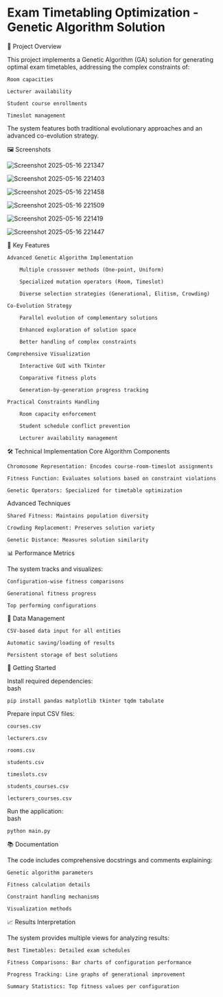# Exam Timetabling Optimization - Genetic Algorithm Solution
📝 Project Overview

This project implements a Genetic Algorithm (GA) solution for generating optimal exam timetables, addressing the complex constraints of:

    Room capacities

    Lecturer availability

    Student course enrollments

    Timeslot management

The system features both traditional evolutionary approaches and an advanced co-evolution strategy.<br>
    
🖼 Screenshots<br>

![Screenshot 2025-05-16 221347](https://github.com/user-attachments/assets/d900cb29-d5c1-4dd4-8335-f083537fb36c)

![Screenshot 2025-05-16 221403](https://github.com/user-attachments/assets/d8e11656-f93c-4265-b9d6-a50ea816ad12)

![Screenshot 2025-05-16 221458](https://github.com/user-attachments/assets/3efd4eda-5e9a-49d9-9965-b721b85bd7c9)

![Screenshot 2025-05-16 221509](https://github.com/user-attachments/assets/93418792-0d09-430f-aba0-13a0a0eb59d4)

![Screenshot 2025-05-16 221419](https://github.com/user-attachments/assets/370177cd-19af-4ba1-b775-f898afe5b072)

![Screenshot 2025-05-16 221447](https://github.com/user-attachments/assets/ebd15f59-de84-47d9-9c8c-a7b8f2ea9718)





🧠 Key Features

    Advanced Genetic Algorithm Implementation

        Multiple crossover methods (One-point, Uniform)

        Specialized mutation operators (Room, Timeslot)

        Diverse selection strategies (Generational, Elitism, Crowding)

    Co-Evolution Strategy

        Parallel evolution of complementary solutions

        Enhanced exploration of solution space

        Better handling of complex constraints

    Comprehensive Visualization

        Interactive GUI with Tkinter

        Comparative fitness plots

        Generation-by-generation progress tracking

    Practical Constraints Handling

        Room capacity enforcement

        Student schedule conflict prevention

        Lecturer availability management

🛠 Technical Implementation
Core Algorithm Components

    Chromosome Representation: Encodes course-room-timeslot assignments

    Fitness Function: Evaluates solutions based on constraint violations

    Genetic Operators: Specialized for timetable optimization

Advanced Techniques

    Shared Fitness: Maintains population diversity

    Crowding Replacement: Preserves solution variety

    Genetic Distance: Measures solution similarity

📊 Performance Metrics

The system tracks and visualizes:

    Configuration-wise fitness comparisons

    Generational fitness progress

    Top performing configurations

💾 Data Management

    CSV-based data input for all entities

    Automatic saving/loading of results

    Persistent storage of best solutions

🚀 Getting Started

Install required dependencies:<br>
bash

    pip install pandas matplotlib tkinter tqdm tabulate

Prepare input CSV files:

    courses.csv

    lecturers.csv

    rooms.csv

    students.csv

    timeslots.csv

    students_courses.csv

    lecturers_courses.csv

Run the application:<br>
bash

    python main.py

📚 Documentation

The code includes comprehensive docstrings and comments explaining:

    Genetic algorithm parameters

    Fitness calculation details

    Constraint handling mechanisms

    Visualization methods

📈 Results Interpretation

The system provides multiple views for analyzing results:

    Best Timetables: Detailed exam schedules

    Fitness Comparisons: Bar charts of configuration performance

    Progress Tracking: Line graphs of generational improvement

    Summary Statistics: Top fitness values per configuration
